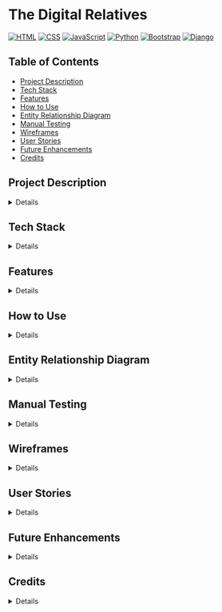 # The Digital Relatives
[![HTML](https://img.shields.io/badge/Tech-HTML-orange)](#)
[![CSS](https://img.shields.io/badge/Tech-CSS-blue)](#)
[![JavaScript](https://img.shields.io/badge/Tech-JavaScript-yellow)](#)
[![Python](https://img.shields.io/badge/Tech-Python-green)](#)
[![Bootstrap](https://img.shields.io/badge/Tech-Bootstrap-brightgreen)](#)
[![Django](https://img.shields.io/badge/Tech-Django-red)](#)

## Table of Contents
* [Project Description](#project-description)
* [Tech Stack](#tech-stack)
* [Features](#features)
* [How to Use](#how-to-use)
* [Entity Relationship Diagram](#entity-relationship-diagram)
* [Manual Testing](#manual-testing)
* [Wireframes](#wireframes)
* [User Stories](#user-stories)
* [Future Enhancements](#future-enhancements)
* [Credits](#credits)

## Project Description
<details><summary>Details</summary>

This project is a mock "tech support" web application designed to help family members, especially elderly relatives, with their technical issues. Users can type in their questions, and the application will use AI to generate helpful responses.  The goal is to make technology more accessible and less intimidating for those who may not be as familiar with it.

For example, a user could ask:

* "How do I reset my WiFi?"
* "How do I download Facebook?"

[Back to Table of Contents](#table-of-contents)
</details>

## Tech Stack
<details><summary>Details</summary>

*  **Backend:** Django
*  **Frontend:** HTML, CSS, JavaScript, Bootstrap
*  **AI:** Google Generative Language AI (Model: gemini-1.5-flash-002)

[Back to Table of Contents](#table-of-contents)
</details>

## Features
<details><summary>Details</summary>

* AI-powered question answering: Users can type in their tech support questions and receive AI-generated responses.
* User-friendly interface: The application is designed to be simple and easy to use, especially for elderly users.
* Web-based:  Accessible from any device with a web browser.

[Back to Table of Contents](#table-of-contents)
</details>

## How to Use
<details><summary>Details</summary>

1.  **Installation**
    * Clone the repository.
    * Set up a virtual environment (optional but recommended).
    * Install the required packages using `pip install -r requirements.txt`.
    * Set up your Google Cloud credentials (see "Configuration" below).
    * Run the Django migrations: `python manage.py migrate`.
    * Start the Django development server: `python manage.py runserver`.
    * Open your web browser and go to the provided URL (usually `http://127.0.0.1:8000`).

2.  **Configuration**
    * You will need a Google Cloud account and a project with the Gemini API enabled.
    * Set up authentication by creating a service account and downloading the credentials JSON file.
    * Set the `GOOGLE_APPLICATION_CREDENTIALS` environment variable to point to the path of your credentials JSON file.  **Important:** Do not include your credentials file in your code repository.
    * Ensure the Google Generative AI library is installed:  `pip install google-generativeai`

3.  **Usage**
    * Once the application is running, users can type their tech support questions into the input field on the main page.
    * The AI-generated response will be displayed on the page.

[Back to Table of Contents](#table-of-contents)
</details>

## Entity Relationship Diagram

<details><summary>Details</summary>

```mermaid
erDiagram
    User {
        int id
        string username
        string password
    }
    
    Note {
        int id
        string title
        datetime created_at
        int interaction_start_id
        int interaction_end_id
        int user_id
    }
    
    Interaction {
        int id
        string question
        string answer
        float timestamp
        int usr_id
    }

    User ||--o{ Note : owns
    User ||--o{ Interaction : has
    Note ||--|| Interaction : start
    Note ||--|| Interaction : end
    Note ||--o{ Interaction : references
    Interaction }o--|| User : belongs_to
```

- Only the User model is shown from external packages.
- Note references a range of Interactions (from interaction_start_id to interaction_end_id).
- Each Interaction belongs to a User.
- Each Note belongs to a User.


[Back to Table of Contents](#table-of-contents)
</details>

## Manual Testing
<details><summary>Details</summary>

### Landing Page (`index.html`)

| TEST ACTION                                                                    | EXPECTATION                                                                                               | RESULT    |
| :----------------------------------------------------------------------------- | :-------------------------------------------------------------------------------------------------------- | :-------- |
| User opens the landing page URL                                                | The landing page is displayed with a title, introduction, and a call to action.                            | SUCCESS   |
| User views the page on different screen sizes (desktop, mobile)               | The layout is responsive and content is displayed correctly.                                               | SUCCESS   |
| User checks for broken links/images.                                            | All links are functional, and all images are displayed correctly.                                           | SUCCESS   |

### ASSISTANT

| TEST ACTION                                                                    | EXPECTATION                                                                                               | RESULT    |
| :----------------------------------------------------------------------------- | :-------------------------------------------------------------------------------------------------------- | :-------- |
| Sendiing an empty message | User sees an message that informs them that they first need to type in a message before sending it | SUCCESS |
| Sending a message - Click on send button| User sees loading spinner while the message is being processed | SUCCESS |
| Receiving a response | The message the user has sent appears in a speech bubble, followed by a speech bubble that contains the answer from the Assistant | SUCCESS |
| Click on clear chat history button | All the previous chat bubbles disappear | SUCCESS |
| Saving a conversation - Click on the dedicated button | A modal for saving the conversation appears | SUCCESS |
| Saving a conversation - In the modal the ttile field is empty and the user clicks on the 'OK' button | A vlidation message appears that reminds them that the title cannot be empty | SUCCESS |
| Saving a conversation - In the modal the user clicks on 'Cancel' | The modal closes | SUCCESS |
| Saving a conversation - In the modal the user enters a title and clicks on 'OK' | A message appears that informs the user that the conversation has been successfully saved and 3 seconds later they get redirected to the notes page | SUCCESS |


[Back to Table of Contents](#table-of-contents)

### NOTES

| TEST ACTION                                                                    | EXPECTATION                                                                                               | RESULT    |
| :----------------------------------------------------------------------------- | :-------------------------------------------------------------------------------------------------------- | :-------- |
| User clicks on one of the notes | A page with the chat history that was saved in that note opens | SUCCESS |
| Deleting a note - User clicks on the delete icon of a note | A modal window appears asking the user to confirm the delete | SUCCESS |
| Deleting a note - In confirmation modal user clicks on **No** | The modal window closes and the note remains intact | SUCCESS |
| Deleting a note - In confirmation modal user clicks on **Yes* | The modal window closes and the note disappears | SUCCESS |
| Filtering - User types in a word or phrase and clicks on **Filter** | Only notes that contain the string of characters submitted appear on the page | SUCCESS |



[Back to Table of Contents](#table-of-contents)
</details>


## Wireframes
<details><summary>Details</summary>

![Mobile Wireframe](static/images/wireframes/Mobile.png)*
![Desktop Wireframe](static/images/wireframes/Desktop.png)*

[Back to Table of Contents](#table-of-contents)
</details>

## User Stories
<details><summary>Details</summary>

* As a user, I want to be able to easily input my tech support question.
* As a user, I want to receive a helpful and accurate response to my question.
* As a user, I want the application to be easy to use, even if I am not very tech-savvy.
* As a user, I want to be able to store useful information
* As a user, I want the application to be accessible from any device with a web browser.


[Back to Table of Contents](#table-of-contents)
</details>

## Future Enhancements
<details><summary>Details</summary>

* Improved AI response accuracy and relevance, by using AI Agents in tandem with an LLM like Gemini, Chat-GPT, etc. This would make creating better designed responses pssible. For example, images, audio and video files could be embedded inside the AI responses
* User profiles, containing information about technical skills, enable AI responses to be tailored to match the user's understanding.
* Feedback mechanism for users to rate the helpfulness of the responses.
* Multi-language support.
* Use of external authenticaion services such as Google OAuth2, GitHub,Facebook, Twitter, Apple, Microsoft, etc. That way users would not have to sign up using a new set of credentials

[Back to Table of Contents](#table-of-contents)
</details>

## Credits
<details><summary>Details</summary>

* This project was created by Team5 - The Digital Relatives.
* Our families for allowing us the time to join the hackathon.
</details>
